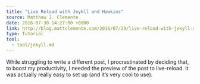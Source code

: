 ```yaml
---
title: "Live Reload with Jeykll and Hawkins"
source: Matthew J. Clemente
date: 2016-07-30 14:27:00 +0000
link: http://blog.mattclemente.com/2016/07/29/live-reload-with-jekyll-and-hawkins.html
type: Tutorial
tool:
  - tool/jekyll.md
---
```

While struggling to write a different post, I procrastinated by deciding that, to boost my productivity, I needed the preview of the post to live-reload. It was actually really easy to set up (and it’s very cool to use).
